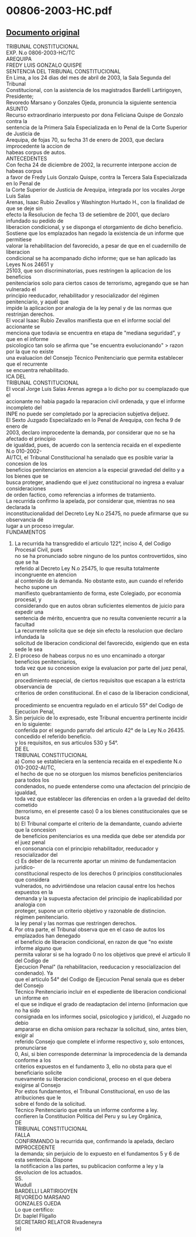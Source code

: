 
00806-2003-HC.pdf
=================
  
[Documento original](https://tc.gob.pe/jurisprudencia/2003/00806-2003-HC.pdf)  
---  
TRIBUNAL CONSTITUCIONAL  
EXP. N.o 0806-2003-HC/TC  
AREQUIPA  
FREDY LUIS GONZALO QUISPE  
SENTENCIA DEL TRIBUNAL CONSTITUCIONAL  
En Lima, a los 24 dias del mes de abril de 2003, la Sala Segunda del Tribunal  
Constitucional, con la asistencia de los magistrados Bardelli Lartirigoyen, Presidente;  
Revoredo Marsano y Gonzales Ojeda, pronuncia la siguiente sentencia  
ASUNTO  
Recurso extraordinario interpuesto por dona Feliciana Quispe de Gonzalo contra la  
sentencia de la Primera Sala Especializada en lo Penal de la Corte Superior de Justicia de  
Arequipa, de fojas 70, su fecha 31 de enero de 2003, que declara improcedente la accion de  
habeas corpus de autos.  
ANTECEDENTES  
Con fecha 24 de diciembre de 2002, la recurrente interpone accion de habeas corpus  
a favor de Fredy Luis Gonzalo Quispe, contra la Tercera Sala Especializada en lo Penal de  
la Corte Superior de Justicia de Arequipa, integrada por los vocales Jorge Luis Salas  
Arenas, Isaac Rubio Zevallos y Washington Hurtado H., con la finalidad de que se deje sin  
efecto la Resolucion de fecha 13 de setiembre de 2001, que declaro infundado su pedido de  
liberacion condicional, y se disponga el otorgamiento de dicho beneficio.  
Sostiene que los emplazados han negado la existencia de un informe que permitiese  
valorar la rehabilitacion del favorecido, a pesar de que en el cuadernillo de liberacion  
condicional se ha acompanado dicho informe; que se han aplicado las Leyes N.os 24651 y  
25103, que son discriminatorias, pues restringen la aplicacion de los beneficios  
penitenciarios solo para ciertos casos de terrorismo, agregando que se han vulnerado el  
principio reeducador, rehabilitador y resocializador del régimen penitenciario, y aquél que  
impide la aplicacion por analogia de la ley penal y de las normas que restrinjan derechos.  
El vocal Isaac Rubio Zevallos manifiesta que en el informe social del accionante se  
menciona que todavia se encuentra en etapa de "mediana seguridad", y que en el informe  
psicologico tan solo se afirma que "se encuentra evolucionando" > razon por la que no existe  
una evaluacion del Consejo Técnico Penitenciario que permita establecer que el recurrente  
se encuentra rehabilitado.  
ICA DEL  
TRIBUNAL CONSTITUCIONAL  
El vocal Jorge Luis Salas Arenas agrega a lo dicho por su coemplazado que el  
accionante no habia pagado la reparacion civil ordenada, y que el informe incompleto del  
INPE no puede ser completado por la apreciacion subjetiva deljuez.  
El Sexto Juzgado Especializado en lo Penal de Arequipa, con fecha 9 de enero de  
2003, declaro improcedente la demanda, por considerar que no se ha afectado el principio  
de igualdad, pues, de acuerdo con la sentencia recaida en el expediente N.o 010-2002-  
AI/TCI, el Tribunal Constitucional ha senalado que es posible variar la concesion de los  
beneficios penitenciarios en atencion a la especial gravedad del delito y a los bienes que se  
busca proteger, anadiendo que el juez constitucional no ingresa a evaluar consideraciones  
de orden factico, como referencias a informes de tratamiento.  
La recurrida confirmo la apelada, por considerar que, mientras no sea declarada la  
inconstitucionalidad del Decreto Ley N.o 25475, no puede afirmarse que su observancia dé  
lugar a un proceso irregular.  
FUNDAMENTOS  
1. La recurrida ha transgredido el articulo 122°, inciso 4, del Codigo Procesal Civil, pues  
no se ha pronunciado sobre ninguno de los puntos controvertidos, sino que se ha  
referido al Decreto Ley N.o 25475, lo que resulta totalmente incongruente en atencion  
al contenido de la demanda. No obstante esto, aun cuando el referido hecho supone un  
manifiesto quebrantamiento de forma, este Colegiado, por economia procesal, y  
considerando que en autos obran suficientes elementos de juicio para expedir una  
sentencia de mérito, encuentra que no resulta conveniente recurrir a la facultad  
La recurrente solicita que se deje sin efecto la resolucion que declaro infundada la  
solicitud de liberacion condicional del favorecido, exigiendo que en esta sede le sea  
3. El proceso de habeas corpus no es uno encaminado a otorgar beneficios penitenciarios,  
toda vez que su concesion exige la evaluacion por parte del juez penal, en un  
procedimiento especial, de ciertos requisitos que escapan a la estricta observancia de  
criterios de orden constitucional. En el caso de la liberacion condicional, el  
procedimiento se encuentra regulado en el articulo 55° del Codigo de Ejecucion Penal,  
4. Sin perjuicio de lo expresado, este Tribunal encuentra pertinente incidir en lo siguiente:  
conferida por el segundo parrafo del articulo 42° de la Ley N.o 26435.  
concedido el referido beneficio.  
y los requisitos, en sus articulos 530 y 54°.  
DE EL  
TRIBUNAL CONSTITUCIONAL  
a) Como se estableciera en la sentencia recaida en el expediente N.o 010-2002-AI/TC,  
el hecho de que no se otorguen los mismos beneficios penitenciarios para todos los  
condenados, no puede entenderse como una afectacion del principio de igualdad,  
toda vez que establecer las diferencias en orden a la gravedad del delito cometido  
(terrorismo, en el presente caso) 0 a los bienes constitucionales que se busca  
b) El Tribunal comparte el criterio de la demandante, cuando advierte que la concesion  
de beneficios penitenciarios es una medida que debe ser atendida por el juez penal  
en consonancia con el principio rehabilitador, reeducador y resocializador del  
c) Es deber de la recurrente aportar un minimo de fundamentacion juridico-  
constitucional respecto de los derechos 0 principios constitucionales que considera  
vulnerados, no advirtiéndose una relacion causal entre los hechos expuestos en la  
demanda y la supuesta afectacion del principio de inaplicabilidad por analogia con  
proteger, supone un criterio objetivo y razonable de distincion.  
régimen penitenciario.  
la ley penal y las normas que restringen derechos.  
5. Por otra parte, el Tribunal observa que en el caso de autos los emplazados han denegado  
el beneficio de liberacion condicional, en razon de que "no existe informe alguno que  
permita valorar si se ha logrado 0 no los objetivos que prevé el articulo II del Codigo de  
Ejecucion Penal" (la rehabilitacion, reeducacion y resocializacion del condenado). Ya  
que el articulo 54° del Codigo de Ejecucion Penal senala que es deber del Consejo  
Técnico Penitenciario incluir en el expediente de liberacion condicional un informe en  
el que se indique el grado de readaptacion del interno (informacion que no ha sido  
consignada en los informes social, psicologico y juridico), el Juzgado no debio  
ampararse en dicha omision para rechazar la solicitud, sino, antes bien, exigir al  
referido Consejo que complete el informe respectivo y, solo entonces, pronunciarse  
0, Asi, si bien corresponde determinar la improcedencia de la demanda conforme a los  
criterios expuestos en el fundamento 3, ello no obsta para que el beneficiario solicite  
nuevamente su liberacion condicional, proceso en el que debera exigirse al Consejo  
Por estos fundamentos, el Tribunal Constitucional, en uso de las atribuciones que le  
sobre el fondo de la solicitud.  
Técnico Penitenciario que emita un informe conforme a ley.  
confieren la Constitucion Politica del Peru y su Ley Orgânica,  
DE  
TRIBUNAL CONSTITUCIONAL  
FALLA  
CONFIRMANDO la recurrida que, confirmando la apelada, declaro IMPROCEDENTE  
la demanda; sin perjuicio de lo expuesto en el fundamentos 5 y 6 de esta sentencia. Dispone  
la notificacion a las partes, su publicacion conforme a ley y la devolucion de los actuados.  
SS.  
Wudull  
BARDELLI LARTIRIGOYEN  
REVOREDO MARSANO  
GONZALES OJEDA  
Lo que certifico:  
Dr. baplel Fligallo  
SECRETARIO RELATOR Rivadeneyra  
(e)